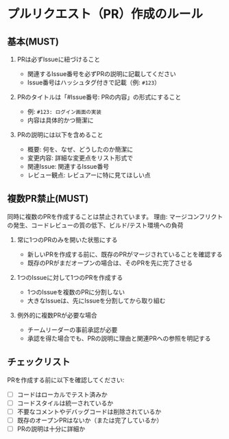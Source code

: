 # プルリクエスト（PR）作成のルール

## 基本(MUST)

1. PRは必ずIssueに紐づけること
   - 関連するIssue番号を必ずPRの説明に記載してください
   - Issue番号はハッシュタグ付きで記載（例: `#123`）

2. PRのタイトルは「#Issue番号: PRの内容」の形式にすること
   - 例: `#123: ログイン画面の実装`
   - 内容は具体的かつ簡潔に

3. PRの説明には以下を含めること
   - 概要: 何を、なぜ、どうしたのか簡潔に
   - 変更内容: 詳細な変更点をリスト形式で
   - 関連Issue: 関連するIssue番号
   - レビュー観点: レビュアーに特に見てほしい点

## 複数PR禁止(MUST)

同時に複数のPRを作成することは禁止されています。
理由: マージコンフリクトの発生、コードレビューの質の低下、ビルド/テスト環境への負荷

1. 常に1つのPRのみを開いた状態にする
   - 新しいPRを作成する前に、既存のPRがマージされていることを確認する
   - 既存のPRがまだオープンの場合は、そのPRを先に完了させる

2. 1つのIssueに対して1つのPRを作成する
   - 1つのIssueを複数のPRに分割しない
   - 大きなIssueは、先にIssueを分割してから取り組む

3. 例外的に複数PRが必要な場合
   - チームリーダーの事前承認が必要
   - 承認を得た場合でも、PRの説明に理由と関連PRへの参照を明記する

## チェックリスト

PRを作成する前に以下を確認してください:

- [ ] コードはローカルでテスト済みか
- [ ] コードスタイルは統一されているか
- [ ] 不要なコメントやデバッグコードは削除されているか
- [ ] 既存のオープンPRはないか（または完了しているか）
- [ ] PRの説明は十分に詳細か
